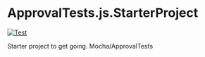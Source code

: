 # ApprovalTests.js.StarterProject

[![Test](../../actions/workflows/test.yml/badge.svg)](../../actions/workflows/test.yml)

Starter project to get going. Mocha/ApprovalTests 
